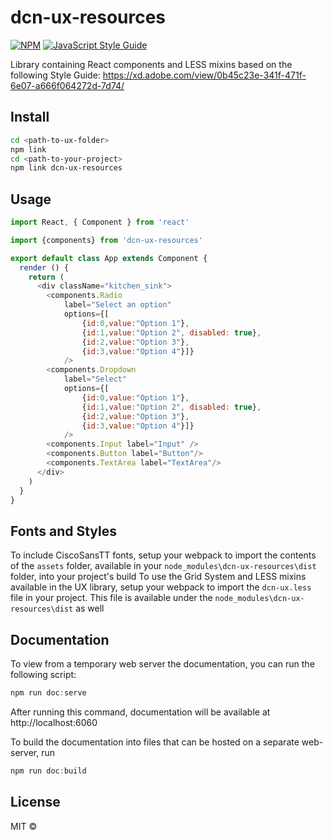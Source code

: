 # dcn-ux-resources

> 

[![NPM](https://img.shields.io/npm/v/dcn-ux-resources.svg)](https://www.npmjs.com/package/dcn-ux-resources) [![JavaScript Style Guide](https://img.shields.io/badge/code_style-standard-brightgreen.svg)](https://standardjs.com)

Library containing React components and LESS mixins based on the following Style Guide: https://xd.adobe.com/view/0b45c23e-341f-471f-6e07-a666f064272d-7d74/

## Install

```bash
cd <path-to-ux-folder>
npm link
cd <path-to-your-project>
npm link dcn-ux-resources
```

## Usage
```js
import React, { Component } from 'react'

import {components} from 'dcn-ux-resources'

export default class App extends Component {
  render () {
    return (
      <div className="kitchen_sink">
      	<components.Radio 
      		label="Select an option"
      		options={[
      			{id:0,value:"Option 1"},
      			{id:1,value:"Option 2", disabled: true},
      			{id:2,value:"Option 3"},
      			{id:3,value:"Option 4"}]}
      		/>
      	<components.Dropdown 
      		label="Select" 
      		options={[
      			{id:0,value:"Option 1"},
      			{id:1,value:"Option 2", disabled: true},
      			{id:2,value:"Option 3"},
      			{id:3,value:"Option 4"}]}
      		/>
        <components.Input label="Input" />
        <components.Button label="Button"/>
        <components.TextArea label="TextArea"/>
      </div>
    )
  }
}
```

## Fonts and Styles
To include CiscoSansTT fonts, setup your webpack to import the contents of the `assets` folder, available in your `node_modules\dcn-ux-resources\dist` folder, into your project's build
To use the Grid System and LESS mixins available in the UX library, setup your webpack to import the `dcn-ux.less` file in your project. This file is available under the `node_modules\dcn-ux-resources\dist` as well

## Documentation
To view from a temporary web server the documentation, you can run the following script:
```js
npm run doc:serve
```
After running this command, documentation will be available at http://localhost:6060

To build the documentation into files that can be hosted on a separate web-server, run
```js
npm run doc:build
```

## License

MIT © [](https://github.com/)
